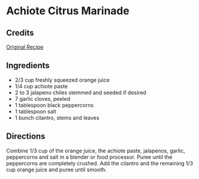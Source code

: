 # Achiote Citrus Marinade 

## Credits

[Original Recipe](http://www.foodtv.com/foodtv/recipe/0,6255,3187,00.html "http://www.foodtv.com/foodtv/recipe/0,6255,3187,00.html")

## Ingredients

- 2/3 cup freshly squeezed orange juice 
- 1/4 cup achiote paste 
- 2 to 3 jalapeno chiles stemmed and seeded if desired 
- 7 garlic cloves, peeled 
- 1 tablespoon black peppercorns 
- 1 tablespoon salt 
- 1 bunch cilantro, stems and leaves

## Directions

Combine 1/3 cup of the orange juice, the achiote paste, jalapenos, garlic, peppercorns and salt in a blender or food processor. Puree until the peppercorns are completely crushed. Add the cilantro and the remaining 1/3 cup orange juice and puree until smooth.

